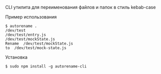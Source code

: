 CLI утилита для переименования файлов и папок в стиль kebab-case

Пример использования
```
$ autorename .
/dev/test
/dev/test/entry.js
/dev/test/mockState.js
Rename  /dev/test/mockState.js 
to  /dev/test/mock-state.js
```

Установка
```
$ sudo npm install -g autorename-cli
```

